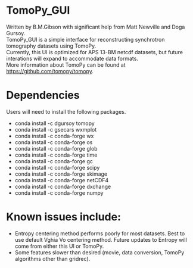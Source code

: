 # TomoPy_GUI
Written by B.M.Gibson with significant help from Matt Newville and Doga Gursoy.  
TomoPy_GUI is a simple interface for reconstructing synchrotron tomography datasets using TomoPy.  
Currently, this UI is optimized for APS 13-BM netcdf datasets, but future interations will expand to accommodate data formats.  
More information about TomoPy can be found at https://github.com/tomopy/tomopy.  

# Dependencies
Users will need to install the following packages.
- conda install -c dgursoy tomopy
- conda install -c gsecars wxmplot
- conda install -c conda-forge wx
- conda install -c conda-forge os
- conda install -c conda-forge glob
- conda install -c conda-forge time
- conda install -c conda-forge gc
- conda install -c conda-forge scipy
- conda install -c conda-forge skimage
- conda install -c conda-forge netCDF4
- conda install -c conda-forge dxchange
- conda install -c conda-forge numpy

# Known issues include: 
- Entropy centering method performs poorly for most datasets. Best to use default Vghia Vo centering method. Future updates to Entropy will come from either this UI or TomoPy.
- Some features slower than desired (movie, data conversion, TomoPy algorithms other than gridrec).

